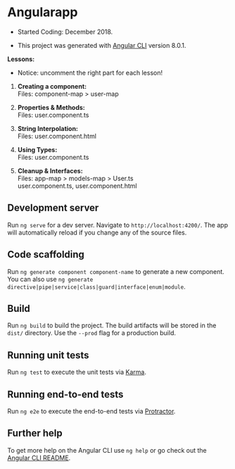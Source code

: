 # Angularapp

- Started Coding: December 2018.


- This project was generated with [Angular CLI](https://github.com/angular/angular-cli) version 8.0.1.

<b>Lessons:</b><br>
- Notice: uncomment the right part for each lesson!

1. <b>Creating a component:</b> <br>
Files: component-map > user-map 

2. <b>Properties & Methods:</b> <br>
Files: user.component.ts 

3. <b>String Interpolation:</b> <br>
Files: user.component.html 

4. <b>Using Types:</b> <br>
Files: user.component.ts 

5. <b>Cleanup & Interfaces:</b> <br>
Files: app-map > models-map > User.ts <br>
user.component.ts, user.component.html

## Development server

Run `ng serve` for a dev server. Navigate to `http://localhost:4200/`. The app will automatically reload if you change any of the source files.

## Code scaffolding

Run `ng generate component component-name` to generate a new component. You can also use `ng generate directive|pipe|service|class|guard|interface|enum|module`.

## Build

Run `ng build` to build the project. The build artifacts will be stored in the `dist/` directory. Use the `--prod` flag for a production build.

## Running unit tests

Run `ng test` to execute the unit tests via [Karma](https://karma-runner.github.io).

## Running end-to-end tests

Run `ng e2e` to execute the end-to-end tests via [Protractor](http://www.protractortest.org/).

## Further help

To get more help on the Angular CLI use `ng help` or go check out the [Angular CLI README](https://github.com/angular/angular-cli/blob/master/README.md).
